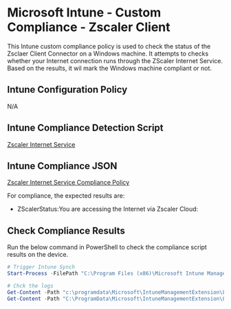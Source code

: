 # Microsoft Intune - Custom Compliance - Zscaler Client

This Intune custom compliance policy is used to check the status of the Zsclaer Client Connector on a Windows machine. It attempts to checks whether your Internet connection runs through the ZScaler Internet Service. Based on the results, it wil mark the Windows machine compliant or not.

## Intune Configuration Policy

N/A

## Intune Compliance Detection Script

[Zscaler Internet Service](./Detect-Zscaler.ps1)

## Intune Compliance JSON

[Zscaler Internet Service Compliance Policy](./Detect-Zscaler.JSON)

For compliance, the expected results are:

- ZScalerStatus:You are accessing the Internet via Zscaler Cloud:

## Check Compliance Results

Run the below command in PowerShell to check the compliance script results on the device.

```powershell
# Trigger Intune Synch
Start-Process -FilePath "C:\Program Files (x86)\Microsoft Intune Management Extension\Microsoft.Management.Services.IntuneWindowsAgent.exe" -ArgumentList intunemanagementextension://synccompliance
```

```powershell
# Chck the logs
Get-Content -Path "c:\programdata\Microsoft\IntuneManagementExtension\Logs\AgentExecutor.log" | Select-String -Pattern 'ServiceState|ServiceStartupMode'
Get-Content -Path "C:\ProgramData\Microsoft\IntuneManagementExtension\Logs\HealthScripts.log" | Select-String -Pattern 'ServiceState|ServiceStartupMode'
```
